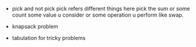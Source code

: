 - pick and not pick
pick refers different things here
pick the sum or some count
some value u consider or some operation u perform like swap.

- knapsack problem
- tabulation for tricky problems

  
